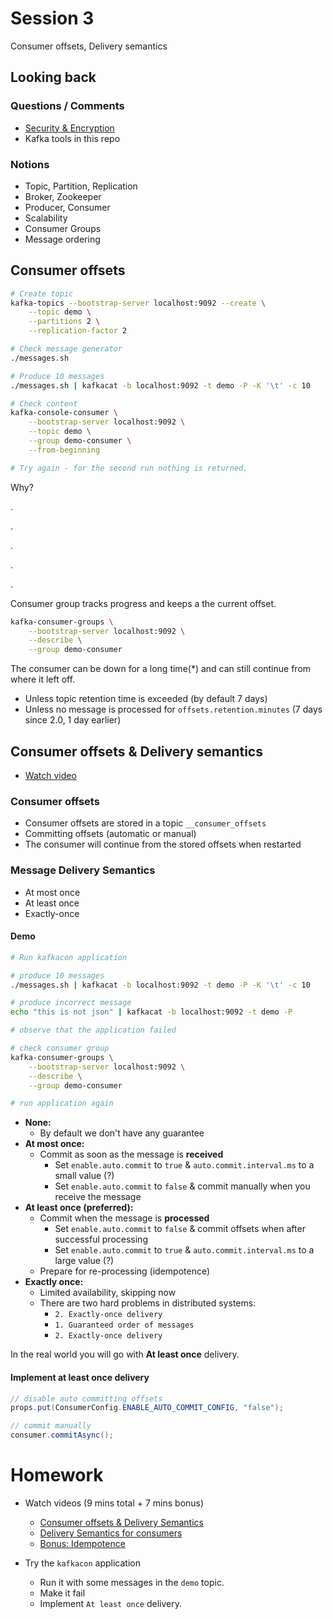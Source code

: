 # Session 3

Consumer offsets, Delivery semantics

## Looking back

### Questions / Comments
* [Security & Encryption](https://medium.com/@stephane.maarek/introduction-to-apache-kafka-security-c8951d410adf)
* Kafka tools in this repo

### Notions
* Topic, Partition, Replication
* Broker, Zookeeper
* Producer, Consumer
* Scalability
* Consumer Groups
* Message ordering

## Consumer offsets

```bash
# Create topic
kafka-topics --bootstrap-server localhost:9092 --create \
    --topic demo \
    --partitions 2 \
    --replication-factor 2

# Check message generator
./messages.sh

# Produce 10 messages
./messages.sh | kafkacat -b localhost:9092 -t demo -P -K '\t' -c 10

# Check content
kafka-console-consumer \
    --bootstrap-server localhost:9092 \
    --topic demo \
    --group demo-consumer \
    --from-beginning

# Try again - for the second run nothing is returned.
```

Why?

.

.

.

.

.

Consumer group tracks progress and keeps a the current offset.

```bash
kafka-consumer-groups \
    --bootstrap-server localhost:9092 \
    --describe \
    --group demo-consumer
```

The consumer can be down for a long time(*) and can still continue from where it left off.
- Unless topic retention time is exceeded (by default 7 days)
- Unless no message is processed for `offsets.retention.minutes` (7 days since 2.0, 1 day earlier)

## Consumer offsets & Delivery semantics

* [Watch video](https://www.linkedin.com/learning/learn-apache-kafka-for-beginners/consumer-offsets-and-delivery-semantics)

### Consumer offsets
* Consumer offsets are stored in a topic `__consumer_offsets`
* Committing offsets (automatic or manual)
* The consumer will continue from the stored offsets when restarted

### Message Delivery Semantics
* At most once
* At least once
* Exactly-once

#### Demo

```bash
# Run kafkacon application

# produce 10 messages
./messages.sh | kafkacat -b localhost:9092 -t demo -P -K '\t' -c 10

# produce incorrect message
echo "this is not json" | kafkacat -b localhost:9092 -t demo -P

# observe that the application failed

# check consumer group
kafka-consumer-groups \
    --bootstrap-server localhost:9092 \
    --describe \
    --group demo-consumer

# run application again
```

* **None:**
    - By default we don't have any guarantee 
* **At most once:** 
    - Commit as soon as the message is **received**
        - Set `enable.auto.commit` to `true`  & `auto.commit.interval.ms` to a small value (?)
        - Set `enable.auto.commit` to `false` & commit manually when you receive the message
* **At least once (preferred):**
    - Commit when the message is **processed**
        - Set `enable.auto.commit` to `false` & commit offsets when after successful processing
        - Set `enable.auto.commit` to `true`  & `auto.commit.interval.ms` to a large value (?)
    - Prepare for re-processing (idempotence)
* **Exactly once:**
    - Limited availability, skipping now
    - There are two hard problems in distributed systems:
        - `2. Exactly-once delivery`
        - `1. Guaranteed order of messages`
        - `2. Exactly-once delivery`        

In the real world you will go with **At least once** delivery.

#### Implement at least once delivery

```java
// disable auto committing offsets
props.put(ConsumerConfig.ENABLE_AUTO_COMMIT_CONFIG, "false");

// commit manually
consumer.commitAsync();
```
    
# Homework

* Watch videos (9 mins total + 7 mins bonus)
    - [Consumer offsets & Delivery Semantics](https://www.linkedin.com/learning/learn-apache-kafka-for-beginners/consumer-offsets-and-delivery-semantics)
    - [Delivery Semantics for consumers]( https://www.linkedin.com/learning/learn-apache-kafka-for-beginners/delivery-semantics-for-consumers)
    - [Bonus: Idempotence](https://www.linkedin.com/learning/learn-apache-kafka-for-beginners/consumer-part-3-idempotence)
    
* Try the `kafkacon` application
    - Run it with some messages in the `demo` topic.
    - Make it fail
    - Implement `At least once` delivery.
